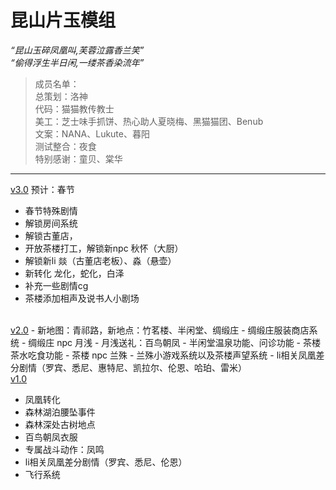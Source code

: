 # 昆山片玉模组

*“昆山玉碎凤凰叫,芙蓉泣露香兰笑”*
<br>
*“偷得浮生半日闲,一缕茶香染流年”*


> 成员名单：
> <br>总策划：洛神
> <br>代码：猫猫教传教士
> <br>美工：芝士味手抓饼、热心助人夏晓梅、黑猫猫团、Benub
> <br>文案：NANA、Lukute、暮阳
> <br>测试整合：夜食
> <br>特别感谢：童贝、棠华

---

<u>v3.0</u> 预计：春节

- 春节特殊剧情
- 解锁房间系统
- 解锁古董店，
- 开放茶楼打工，解锁新npc 秋怀（大厨）
- 解锁新li 燚（古董店老板）、淼（悬壶）
- 新转化 龙化，蛇化，白泽
- 补充一些剧情cg
- 茶楼添加相声及说书人小剧场

<br>
<u>v2.0</u>
- 新地图：青祁路，新地点：竹茗楼、半闲堂、绸缎庄
- 绸缎庄服装商店系统
- 绸缎庄 npc 月浅
- 月浅送礼：百鸟朝凤
- 半闲堂温泉功能、问诊功能
- 茶楼茶水吃食功能
- 茶楼 npc 兰殊
- 兰殊小游戏系统以及茶楼声望系统
- li相关凤凰差分剧情（罗宾、悉尼、惠特尼、凯拉尔、伦恩、哈珀、雷米）

<br>
<u>v1.0</u>  

- 凤凰转化
- 森林湖泊腰坠事件
- 森林深处古树地点
- 百鸟朝凤衣服
- 专属战斗动作：凤鸣
- li相关凤凰差分剧情（罗宾、悉尼、伦恩）
- 飞行系统

